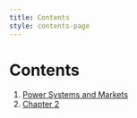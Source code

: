 ```yaml
---
title: Contents
style: contents-page
---
```


# Contents

1. [Power Systems and Markets](01.html#chapter-1)
1. [Chapter 2](03.html#chapter-2)
